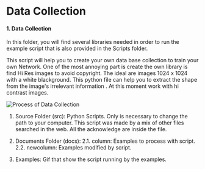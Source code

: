 # Data Collection

#### 1. Data Collection

In this folder, you will find several libraries needed in order to run the example script that is also provided in the Scripts folder.

This script will help you to create your own data base collection to train your own Network. One of the most annoying part is create the own library is find Hi Res images to avoid copyright. The ideal are images 1024 x 1024 with a white blackground. This python file can help you to extract the shape from the image's  irrelevant information . At this moment work with hi contrast images.


![Process of Data Collection](https://github.com/MRAC-IAAC/Hallucinating-Culture/blob/main/01_DATA_COLLECTION/docs/examples/Script.gif?raw=true)

1. Source Folder (src): Python Scripts. 
Only is necessary to change the path to your computer.
This script was made by a mix of other files searched in the web. All the acknowledge are inside the file.

2. Documents Folder (docs): 
2.1. column: Examples to process with script.
2.2. newcolumn: Examples modified by script.

3. Examples: Gif that show the script running by the examples.


